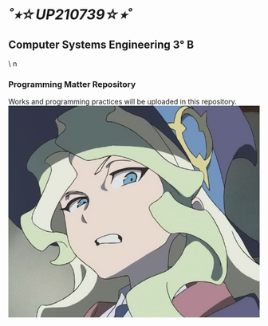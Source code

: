 # ___˚⭒☆UP210739☆⭒˚___
## Computer Systems Engineering 3° B
\ n
### Programming Matter Repository
Works and programming practices will be uploaded in this repository.
![):](imagen/wtf.jpg)
